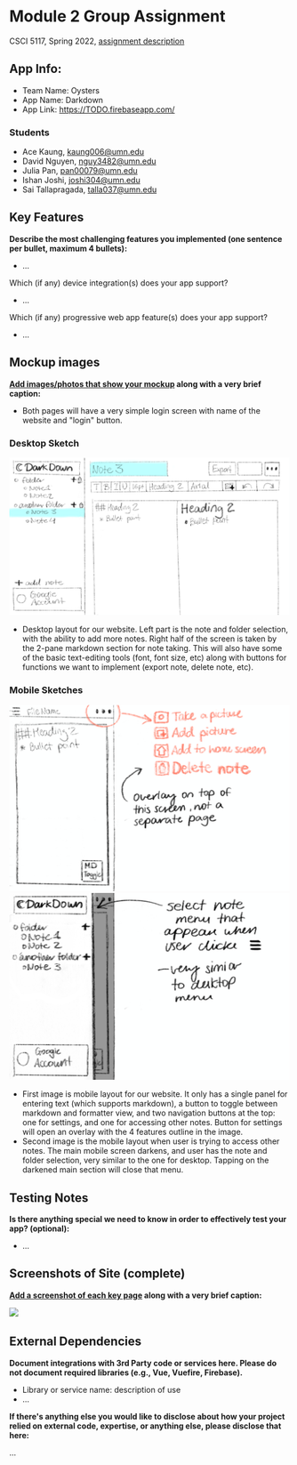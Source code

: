 # Module 2 Group Assignment

CSCI 5117, Spring 2022, [assignment description](https://canvas.umn.edu/courses/291031/pages/project-2)

## App Info:

* Team Name: Oysters
* App Name: Darkdown
* App Link: <https://TODO.firebaseapp.com/>

### Students

* Ace Kaung, kaung006@umn.edu
* David Nguyen, nguy3482@umn.edu
* Julia Pan, pan00079@umn.edu
* Ishan Joshi, joshi304@umn.edu
* Sai Tallapragada, talla037@umn.edu


## Key Features

**Describe the most challenging features you implemented
(one sentence per bullet, maximum 4 bullets):**

* ...

Which (if any) device integration(s) does your app support?

* ...

Which (if any) progressive web app feature(s) does your app support?

* ...



## Mockup images

**[Add images/photos that show your mockup](https://stackoverflow.com/questions/10189356/how-to-add-screenshot-to-readmes-in-github-repository) along with a very brief caption:**

* Both pages will have a very simple login screen with name of the website and "login" button. 

### Desktop Sketch
![](wireframe/P2DarkdownDesktop.png)
* Desktop layout for our website. Left part is the note and folder selection, with the ability to add more notes. Right half of the screen is taken by the 2-pane markdown section for note taking. This will also have some of the basic text-editing tools (font, font size, etc) along with buttons for functions we want to implement (export note, delete note, etc). 

### Mobile Sketches
![](wireframe/P2DarkdownMobile.png)
![](wireframe/P2DarkdownMobileSelect.png)
* First image is mobile layout for our website. It only has a single panel for entering text (which supports markdown), a button to toggle between markdown and formatter view, and two navigation buttons at the top: one for settings, and one for accessing other notes. Button for settings will open an overlay with the 4 features outline in the image.
* Second image is the mobile layout when user is trying to access other notes. The main mobile screen darkens, and user has the note and folder selection, very similar to the one for desktop. Tapping on the darkened main section will close that menu. 


## Testing Notes

**Is there anything special we need to know in order to effectively test your app? (optional):**

* ...



## Screenshots of Site (complete)

**[Add a screenshot of each key page](https://stackoverflow.com/questions/10189356/how-to-add-screenshot-to-readmes-in-github-repository)
along with a very brief caption:**

![](https://media.giphy.com/media/o0vwzuFwCGAFO/giphy.gif)



## External Dependencies

**Document integrations with 3rd Party code or services here.
Please do not document required libraries (e.g., Vue, Vuefire, Firebase).**

* Library or service name: description of use
* ...

**If there's anything else you would like to disclose about how your project
relied on external code, expertise, or anything else, please disclose that
here:**

...
